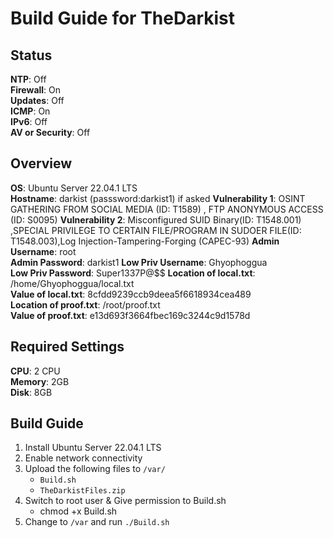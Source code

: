 # Build Guide for TheDarkist

## Status

**NTP**: Off  
**Firewall**: On  
**Updates**: Off  
**ICMP**: On  
**IPv6**: Off  
**AV or Security**: Off

## Overview

**OS**: Ubuntu Server 22.04.1 LTS  
**Hostname**: darkist    (passsword:darkist1) if asked
**Vulnerability 1**:   OSINT GATHERING FROM SOCIAL MEDIA (ID: T1589) , FTP ANONYMOUS ACCESS (ID: S0095)
**Vulnerability 2**: Misconfigured SUID Binary(ID: T1548.001) ,SPECIAL PRIVILEGE TO CERTAIN FILE/PROGRAM IN SUDOER FILE(ID: T1548.003),Log Injection-Tampering-Forging (CAPEC-93)
**Admin Username**: root  
**Admin Password**: darkist1
**Low Priv Username**: Ghyophoggua  
**Low Priv Password**: Super1337P@$$
**Location of local.txt**: /home/Ghyophoggua/local.txt  
**Value of local.txt**: 8cfdd9239ccb9deea5f6618934cea489  
**Location of proof.txt**: /root/proof.txt  
**Value of proof.txt**: e13d693f3664fbec169c3244c9d1578d

## Required Settings

**CPU**: 2 CPU  
**Memory**: 2GB  
**Disk**: 8GB

## Build Guide

1. Install Ubuntu Server 22.04.1 LTS 
2. Enable network connectivity
3. Upload the following files to `/var/`
    - `Build.sh`
    - `TheDarkistFiles.zip`
4.  Switch to root user & Give permission to Build.sh
    - chmod +x Build.sh    
5. Change to `/var` and run `./Build.sh`
